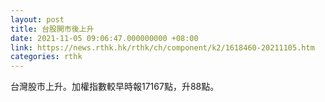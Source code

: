```yaml
---
layout: post
title: 台股開市後上升
date: 2021-11-05 09:06:47.000000000 +08:00
link: https://news.rthk.hk/rthk/ch/component/k2/1618460-20211105.htm
categories: rthk
---
```


台灣股市上升。加權指數較早時報17167點，升88點。
